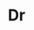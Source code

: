 ---
layout: person
given: Reham
family: Hosny
department: Leverhulme Centre for the Future of Intelligence
title: Dr
crsid: rh882
image: /assets/upload/Hosny_Reham.jpeg
webpage: http://lcfi.ac.uk/people/reham-hosny/
biography: 'Dr. Reham Hosny is a British Academy Visiting Fellow at the Leverhulme
  Centre for the Future of Intelligence, where she researches the intersection of
  AI, text and power. Her current interdisciplinary project aims to produce both academic
  outputs and tools for writers and artists working in and against authoritarian regimes.
  Dr. Hosny’s research background lies at the intersection of the fields of Cultural
  Studies, Media Studies, and Digital Humanities. Her work appears in peer-reviewed
  journals such as the Journal of Postcolonial Writing and Digital Culture & Society,
  and her forthcoming book @ArabicELit: Electronic Literature in the Arab World (2023,
  Bloomsbury) highlights new aesthetics and perspectives of the emergent field of
  electronic literature. She is an invited speaker at several international conferences
  and symposiums, and a member of various international research networks such as
  the Intersections, Feminism, Technology & Digital Humanities network (IFTe) funded
  by UKRI-AHRC and the Irish Research Council, and the Global AI Narrative (GAIN)
  network in the MENA region.  Dr. Hosny is an Assistant Professor at Minia University
  and previously was a Lecturer at the University of Leeds. She completed her joint-supervision
  Ph.D. in digital literary studies and critical theory between the Rochester Institute
  of Technology-New York and Minia University.  She is an award-winning digital creative
  writer and her co-authored novel, Al-Barrah [The Announcer] (2019, 2021), the first
  Arabic artificial intelligence novel, won the 2022 Robert Coover Award’s Honorable
  Mention. Dr. Hosny is the first Arab and African to be elected as a director at
  the international Electronic Literature Organization (ELO) and to be a convener
  of the ELO awards (2023).'
---